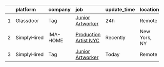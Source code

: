 

|    | platform    | company   | job                                                                                                                                                                                                                                                                               | update_time   | location     |
|---:|:------------|:----------|:----------------------------------------------------------------------------------------------------------------------------------------------------------------------------------------------------------------------------------------------------------------------------------|:--------------|:-------------|
|  1 | Glassdoor   | Tag       | [Junior Artworker](https://www.glassdoor.com/partner/jobListing.htm?pos=101&ao=1136043&s=58&guid=0000018123353a5eac65ddefcbeecb04&src=GD_JOB_AD&t=SR&vt=w&cs=1_cc2e850b&cb=1654153100000&jobListingId=1007909874498&jrtk=3-0-1g4hjaek63c4t001-1g4hjaekj2or1000-cc1431d9cf9a1069-) | 24h           | Remote       |
|  2 | SimplyHired | IMA-HOME  | [Production Artist NYC](https://www.simplyhired.com/job/WAk3UyIRIcaqwbDbXur06TsDmW7y7WmT2KCRpKrBPBRW_ve-Q8yocA?q=creative+artworker)                                                                                                                                              | Recently      | New York, NY |
|  3 | SimplyHired | Tag       | [Junior Artworker](https://www.simplyhired.com/job/hlo-U83LVO0wc3WpfZ6i19hswf8VgkIu-UIbYVpoDKJeJejVZ7npVA?q=creative+artworker)                                                                                                                                                   | Today         | Remote       |